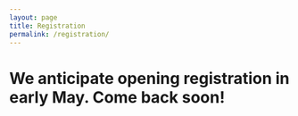```yaml
---
layout: page
title: Registration
permalink: /registration/
---
```


# We anticipate opening registration in early May. Come back soon!
